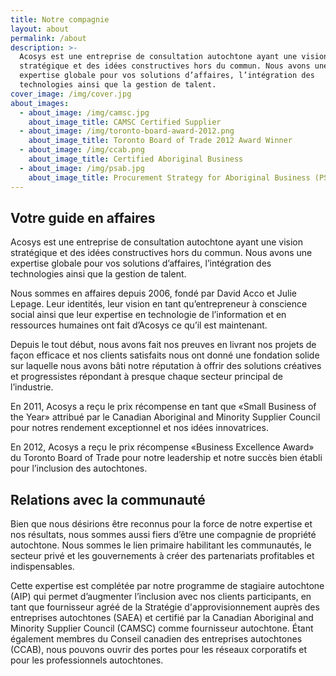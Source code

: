 ```yaml
---
title: Notre compagnie
layout: about
permalink: /about
description: >-
  Acosys est une entreprise de consultation autochtone ayant une vision
  stratégique et des idées constructives hors du commun. Nous avons une
  expertise globale pour vos solutions d’affaires, l’intégration des
  technologies ainsi que la gestion de talent. 
cover_image: /img/cover.jpg
about_images:
  - about_image: /img/camsc.jpg
    about_image_title: CAMSC Certified Supplier
  - about_image: /img/toronto-board-award-2012.png
    about_image_title: Toronto Board of Trade 2012 Award Winner
  - about_image: /img/ccab.png
    about_image_title: Certified Aboriginal Business
  - about_image: /img/psab.jpg
    about_image_title: Procurement Strategy for Aboriginal Business (PSAB)
---
```

## Votre guide en affaires

Acosys est une entreprise de consultation autochtone ayant une vision stratégique et des idées constructives hors du commun. Nous avons une expertise globale pour vos solutions d’affaires, l’intégration des technologies ainsi que la gestion de talent. 

Nous sommes en affaires depuis 2006, fondé par David Acco et Julie Lepage. Leur identités, leur vision en tant qu’entrepreneur à conscience social ainsi que leur expertise en technologie de l’information et en ressources humaines ont fait d’Acosys ce qu’il est maintenant. 

Depuis le tout début, nous avons fait nos preuves en livrant nos projets de façon efficace et nos clients satisfaits nous ont donné une fondation solide sur laquelle nous avons bâti notre réputation à offrir des solutions créatives et progressistes répondant à presque chaque secteur principal de l’industrie. 

En 2011, Acosys a reçu le prix récompense en tant que «Small Business of the Year» attribué par le Canadian Aboriginal and Minority Supplier Council pour notres rendement exceptionnel et nos idées innovatrices. 

En 2012, Acosys a reçu le prix récompense «Business Excellence Award» du Toronto Board of Trade pour notre leadership et notre succès bien établi pour l’inclusion des autochtones.

## Relations avec la communauté 

Bien que nous désirions être reconnus pour la force de notre expertise et nos résultats, nous sommes aussi fiers d’être une compagnie de propriété autochtone. Nous sommes le lien primaire habilitant les communautés, le secteur privé et les gouvernements à créer des partenariats profitables et indispensables.

Cette expertise est complétée par notre programme de stagiaire autochtone (AIP) qui permet d’augmenter l’inclusion avec nos clients participants, en tant que fournisseur agréé de la Stratégie d'approvisionnement auprès des entreprises autochtones (SAEA) et certifié par la Canadian Aboriginal and Minority Supplier Council (CAMSC) comme fournisseur autochtone. Étant également membres du Conseil canadien des entreprises autochtones (CCAB), nous pouvons ouvrir des portes pour les réseaux corporatifs et pour les professionnels autochtones.
